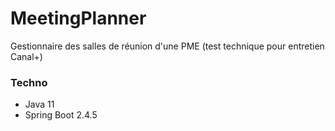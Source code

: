 # MeetingPlanner

Gestionnaire des salles de réunion d'une PME (test technique pour entretien Canal+)

### Techno
- Java 11
- Spring Boot 2.4.5
